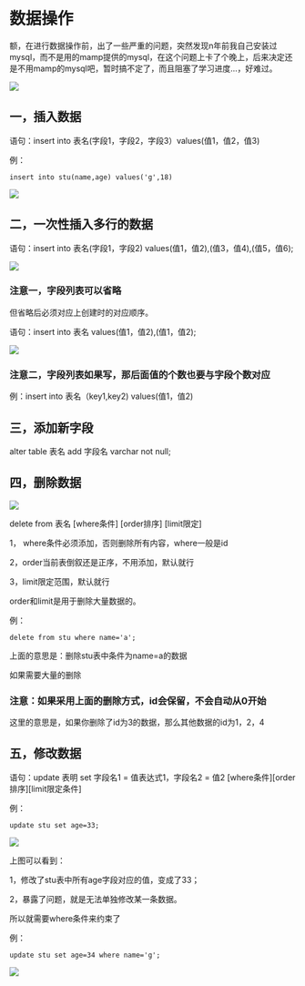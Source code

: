 # 数据操作

额，在进行数据操作前，出了一些严重的问题，突然发现n年前我自己安装过mysql，而不是用的mamp提供的mysql，在这个问题上卡了个晚上，后来决定还是不用mamp的mysql吧，暂时搞不定了，而且阻塞了学习进度...，好难过。

![](https://ws4.sinaimg.cn/large/006tNc79ly1flocfr8o62j30pk0pkdlm.jpg)

## 一，插入数据

语句：insert into 表名(字段1，字段2，字段3）values(值1，值2，值3)

例：

    insert into stu(name,age) values('g',18)

![](https://ws4.sinaimg.cn/large/006tNc79ly1flomsxajj6j30jw0k0770.jpg)

## 二，一次性插入多行的数据

语句：insert into 表名(字段1，字段2) values(值1，值2),(值3，值4),(值5，值6);

![](https://ws3.sinaimg.cn/large/006tNc79ly1flomx06625j30mu0eqdhj.jpg)

### 注意一，字段列表可以省略

但省略后必须对应上创建时的对应顺序。

语句：insert into 表名 values(值1，值2),(值1，值2);

![](https://ws4.sinaimg.cn/large/006tNc79ly1flomz76h3tj30j40gegna.jpg)

### 注意二，字段列表如果写，那后面值的个数也要与字段个数对应

例：insert into 表名（key1,key2) values(值1，值2)

## 三，添加新字段

alter table 表名 add 字段名 varchar not null;

## 四，删除数据

![](https://ws3.sinaimg.cn/large/006tKfTcly1floqkmefv1j31kw0887bm.jpg)

delete from 表名 [where条件] [order排序] [limit限定]

1， where条件必须添加，否则删除所有内容，where一般是id

2，order当前表倒叙还是正序，不用添加，默认就行

3，limit限定范围，默认就行

order和limit是用于删除大量数据的。

例：

    delete from stu where name='a';

上面的意思是：删除stu表中条件为name=a的数据

如果需要大量的删除

### 注意：如果采用上面的删除方式，id会保留，不会自动从0开始

这里的意思是，如果你删除了id为3的数据，那么其他数据的id为1，2，4

## 五，修改数据

语句：update 表明 set 字段名1 = 值表达式1，字段名2 = 值2 [where条件][order排序][limit限定条件]

例：

    update stu set age=33;

![](https://ws2.sinaimg.cn/large/006tKfTcly1flpibleohsj30g80e8mym.jpg)

上图可以看到：

1，修改了stu表中所有age字段对应的值，变成了33；

2，暴露了问题，就是无法单独修改某一条数据。

所以就需要where条件来约束了

例：

    update stu set age=34 where name='g';

![](https://ws4.sinaimg.cn/large/006tKfTcly1flpiff4hdlj30hk0e8wg1.jpg)











